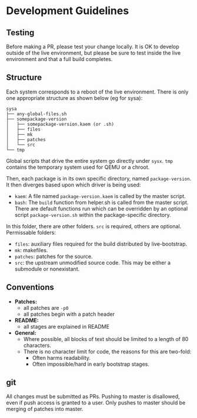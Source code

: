 # Development Guidelines

## Testing

Before making a PR, please test your change locally. It is OK to develop outside
of the live environment, but please be sure to test inside the live environment
and that a full build completes.

## Structure

Each system corresponds to a reboot of the live environment. There is only one
appropriate structure as shown below (eg for sysa):

```
sysa
├── any-global-files.sh
├── somepackage-version
│   ├── somepackage-version.kaem (or .sh)
│   ├── files
│   ├── mk
│   ├── patches
│   └── src
└── tmp
```

Global scripts that drive the entire system go directly under `sysx`. `tmp`
contains the temporary system used for QEMU or a chroot.

Then, each package is in its own specific directory, named `package-version`.
It then diverges based upon which driver is being used:

- `kaem`: A file named `package-version.kaem` is called by the master script.
- `bash`: The `build` function from helper.sh is called from the master script.
  There are default functions run which can be overridden by an optional script
  `package-version.sh` within the package-specific directory.

In this folder, there are other folders. `src` is required, others are optional.
Permissable folders:

- `files`: auxiliary files required for the build distributed by live-bootstrap.
- `mk`: makefiles.
- `patches`: patches for the source.
- `src`: the upstream unmodified source code. This may be either a submodule or
  nonexistant.

## Conventions

- **Patches:**
  - all patches are `-p0`
  - all patches begin with a patch header
- **README:**
  - all stages are explained in README
- **General:**
  - Where possible, all blocks of text should be limited to a length of 80
    characters.
  - There is no character limit for code, the reasons for this are two-fold:
    - Often harms readability.
    - Often impossible/hard in early bootstrap stages.

## git

All changes must be submitted as PRs. Pushing to master is disallowed, even if
push access is granted to a user. Only pushes to master should be merging of
patches into master.

